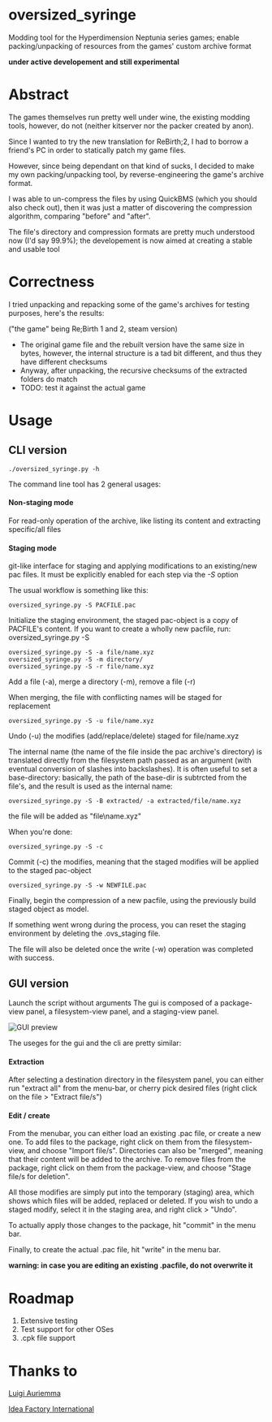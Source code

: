 # oversized_syringe
Modding tool for the Hyperdimension Neptunia series games; enable packing/unpacking of resources from the games' custom archive format

**under active developement and still experimental**

# Abstract

The games themselves run pretty well under wine, the existing modding tools, however, do not (neither kitserver nor the packer created by anon).

Since I wanted to try the new translation for ReBirth;2, I had to borrow a friend's PC in order to statically patch my game files.

However, since being dependant on that kind of sucks, I decided to make my own packing/unpacking tool, by reverse-engineering the game's archive format.

I was able to un-compress the files by using QuickBMS (which you should also check out), then it was just a matter of discovering the compression algorithm, comparing "before" and "after".

The file's directory and compression formats are pretty much understood now (I'd say 99.9%); the developement is now aimed at creating a stable and usable tool

# Correctness

I tried unpacking and repacking some of the game's archives for testing purposes, here's the results:

("the game" being Re;Birth 1 and 2, steam version)
* The original game file and the rebuilt version have the same size in bytes, however, the internal
    structure is a tad bit different, and thus they have different checksums
* Anyway, after unpacking, the recursive checksums of the extracted folders do match
* TODO: test it against the actual game

# Usage

## CLI version

    ./oversized_syringe.py -h
    
The command line tool has 2 general usages:
#### Non-staging mode

For read-only operation of the archive, like listing its content and extracting specific/all files
    
#### Staging mode

git-like interface for staging and applying modifications to an existing/new pac files. It must be
explicitly enabled for each step via the *-S* option

The usual workflow is something like this:

    oversized_syringe.py -S PACFILE.pac
        
Initialize the staging environment, the staged pac-object is a copy of PACFILE's content.
If you want to create a wholly new pacfile, run:
    oversized_syringe.py -S
        
        
    oversized_syringe.py -S -a file/name.xyz
    oversized_syringe.py -S -m directory/
    oversized_syringe.py -S -r file/name.xyz
    
Add a file (-a), merge a directory (-m), remove a file (-r)
        
When merging, the file with conflicting names will be staged for replacement
        
    oversized_syringe.py -S -u file/name.xyz
    
Undo (-u) the modifies (add/replace/delete) staged for file/name.xyz
        
The internal name (the name of the file inside the pac archive's directory) is translated directly from the filesystem path passed as an argument (with eventual conversion of slashes into backslashes). It is often useful to set a base-directory: basically, the path of the base-dir is subtrcted from the file's, and the result is used as the internal name:

    oversized_syringe.py -S -B extracted/ -a extracted/file/name.xyz
        
the file will be added as "file\name.xyz"
    
When you're done:
    
    oversized_syringe.py -S -c
    
Commit (-c) the modifies, meaning that the staged modifies will be applied to the staged pac-object
    
    oversized_syringe.py -S -w NEWFILE.pac
    
Finally, begin the compression of a new pacfile, using the previously build staged object as model.

If something went wrong during the process, you can reset the staging environment by deleting the .ovs_staging file.

The file will also be deleted once the write (-w) operation was completed with success.
    
    
## GUI version

Launch the script without arguments
The gui is composed of a package-view panel, a filesystem-view panel, and a staging-view panel.

![GUI preview](https://github.com/agentOfChaos/oversized_syringe/blob/master/readme.png)

The useges for the gui and the cli are pretty similar:
#### Extraction

After selecting a destination directory in the filesystem panel, you can either run "extract all" from the menu-bar, or cherry pick desired files (right click on the file > "Extract file/s")

#### Edit / create

From the menubar, you can either load an existing .pac file, or create a new one.
To add files to the package, right click on them from the filesystem-view, and choose "Import file/s".
Directories can also be "merged", meaning that their content will be added to the archive.
To remove files from the package, right click on them from the package-view, and choose "Stage file/s for deletion".

All those modifies are simply put into the temporary (staging) area, which shows which files will be added, replaced or deleted. If you wish to undo a staged modify, select it in the staging area, and right click > "Undo".

To actually apply those changes to the package, hit "commit" in the menu bar.

Finally, to create the actual .pac file, hit "write" in the menu bar.

**warning: in case you are editing an existing .pacfile, do not overwrite it**

# Roadmap

1. Extensive testing
2. Test support for other OSes
3. .cpk file support

# Thanks to

[Luigi Auriemma](aluigi.altervista.org)

[Idea Factory International](http://www.ideafintl.com/)